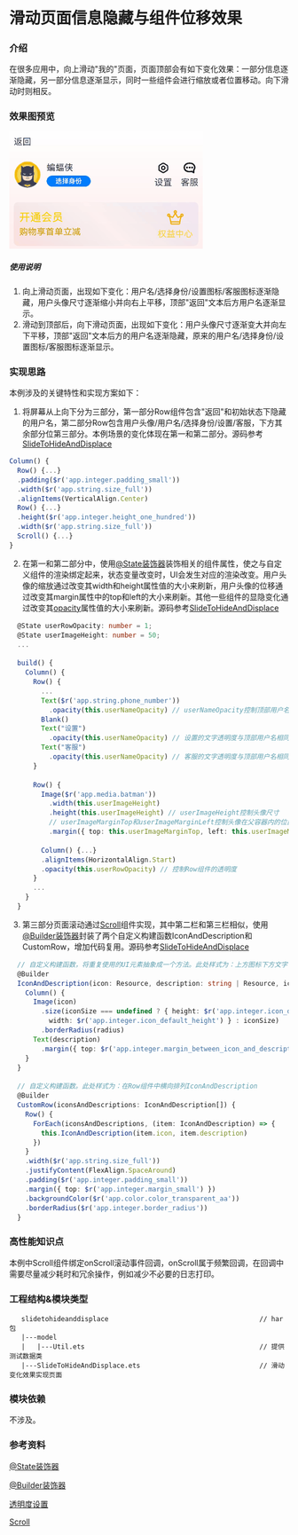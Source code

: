 # 滑动页面信息隐藏与组件位移效果

### 介绍

在很多应用中，向上滑动"我的"页面，页面顶部会有如下变化效果：一部分信息逐渐隐藏，另一部分信息逐渐显示，同时一些组件会进行缩放或者位置移动。向下滑动时则相反。

### 效果图预览

![](../../product/entry/src/main/resources/base/media/slide_to_hide_and_displace.gif)

##### 使用说明

1. 向上滑动页面，出现如下变化：用户名/选择身份/设置图标/客服图标逐渐隐藏，用户头像尺寸逐渐缩小并向右上平移，顶部"返回"文本后方用户名逐渐显示。
2. 滑动到顶部后，向下滑动页面，出现如下变化：用户头像尺寸逐渐变大并向左下平移，顶部"返回"文本后方的用户名逐渐隐藏，原来的用户名/选择身份/设置图标/客服图标逐渐显示。

### 实现思路

本例涉及的关键特性和实现方案如下：

1. 将屏幕从上向下分为三部分，第一部分Row组件包含"返回"和初始状态下隐藏的用户名，第二部分Row包含用户头像/用户名/选择身份/设置/客服，下方其余部分位第三部分。本例场景的变化体现在第一和第二部分。源码参考[SlideToHideAndDisplace](./src/main/ets/SlideToHideAndDisplace.ets)
```typescript
Column() {
  Row() {...}
  .padding($r('app.integer.padding_small'))
  .width($r('app.string.size_full'))
  .alignItems(VerticalAlign.Center)
  Row() {...}
  .height($r('app.integer.height_one_hundred'))
  .width($r('app.string.size_full'))
  Scroll() {...}
}
```
2. 在第一和第二部分中，使用[@State装饰器](https://developer.huawei.com/consumer/cn/doc/harmonyos-guides/arkts-state-0000001774279614)装饰相关的组件属性，使之与自定义组件的渲染绑定起来，状态变量改变时，UI会发生对应的渲染改变。用户头像的缩放通过改变其width和height属性值的大小来刷新，用户头像的位移通过改变其margin属性中的top和left的大小来刷新。其他一些组件的显隐变化通过改变其[opacity](https://developer.huawei.com/consumer/cn/doc/harmonyos-references/ts-universal-attributes-opacity-0000001820880817)属性值的大小来刷新。源码参考[SlideToHideAndDisplace](./src/main/ets/SlideToHideAndDisplace.ets)
```typescript
  @State userRowOpacity: number = 1;
  @State userImageHeight: number = 50;
  ...

  build() {
    Column() {
      Row() {
        ...
        Text($r('app.string.phone_number'))
          .opacity(this.userNameOpacity) // userNameOpacity控制顶部用户名的透明度
        Blank()
        Text("设置")
          .opacity(this.userNameOpacity) // 设置的文字透明度与顶部用户名相同
        Text("客服")
          .opacity(this.userNameOpacity) // 客服的文字透明度与顶部用户名相同
      }

      Row() {
        Image($r('app.media.batman'))
          .width(this.userImageHeight)
          .height(this.userImageHeight) // userImageHeight控制头像尺寸
          // userImageMarginTop和userImageMarginLeft控制头像在父容器内的位置
          .margin({ top: this.userImageMarginTop, left: this.userImageMarginLeft })

        Column() {...}
        .alignItems(HorizontalAlign.Start)
        .opacity(this.userRowOpacity) // 控制Row组件的透明度
      }
      ...
    }
  }
```
3. 第三部分页面滚动通过[Scroll](https://developer.huawei.com/consumer/cn/doc/harmonyos-references/ts-container-scroll-0000001821000913)组件实现，其中第二栏和第三栏相似，使用[@Builder装饰器](https://developer.huawei.com/consumer/cn/doc/harmonyos-guides/arkts-builder-0000001774119930)封装了两个自定义构建函数IconAndDescription和CustomRow，增加代码复用。源码参考[SlideToHideAndDisplace](./src/main/ets/SlideToHideAndDisplace.ets)
```typescript
  // 自定义构建函数，将重复使用的UI元素抽象成一个方法。此处样式为：上方图标下方文字
  @Builder
  IconAndDescription(icon: Resource, description: string | Resource, iconSize?: Size, radius?: number) {
    Column() {
      Image(icon)
        .size(iconSize === undefined ? { height: $r('app.integer.icon_default_height'),
          width: $r('app.integer.icon_default_height') } : iconSize)
        .borderRadius(radius)
      Text(description)
        .margin({ top: $r('app.integer.margin_between_icon_and_description') })
    }
  }

  // 自定义构建函数。此处样式为：在Row组件中横向排列IconAndDescription
  @Builder
  CustomRow(iconsAndDescriptions: IconAndDescription[]) {
    Row() {
      ForEach(iconsAndDescriptions, (item: IconAndDescription) => {
        this.IconAndDescription(item.icon, item.description)
      })
    }
    .width($r('app.string.size_full'))
    .justifyContent(FlexAlign.SpaceAround)
    .padding($r('app.integer.padding_small'))
    .margin({ top: $r('app.integer.margin_small') })
    .backgroundColor($r('app.color.color_transparent_aa'))
    .borderRadius($r('app.integer.border_radius'))
  }
```
### 高性能知识点

本例中Scroll组件绑定onScroll滚动事件回调，onScroll属于频繁回调，在回调中需要尽量减少耗时和冗余操作，例如减少不必要的日志打印。

### 工程结构&模块类型

```
   slidetohideanddisplace                                      // har包
   |---model
   |   |---Util.ets                         				   // 提供测试数据类     
   |---SlideToHideAndDisplace.ets                              // 滑动变化效果实现页面
```

### 模块依赖

不涉及。

### 参考资料

[@State装饰器](https://developer.huawei.com/consumer/cn/doc/harmonyos-guides/arkts-state-0000001774279614)

[@Builder装饰器](https://developer.huawei.com/consumer/cn/doc/harmonyos-guides/arkts-builder-0000001774119930)

[透明度设置](https://developer.huawei.com/consumer/cn/doc/harmonyos-references/ts-universal-attributes-opacity-0000001820880817)

[Scroll](https://developer.huawei.com/consumer/cn/doc/harmonyos-references/ts-container-scroll-0000001821000913)

